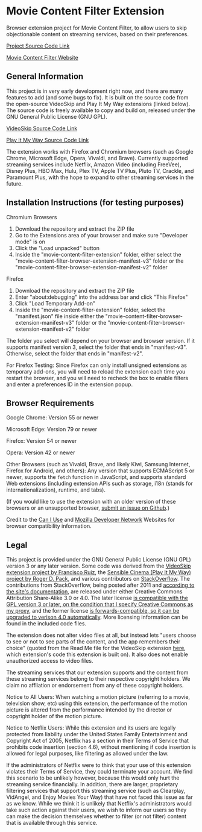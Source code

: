 # Movie Content Filter Extension
Browser extension project for Movie Content Filter, to allow users to skip objectionable content on streaming services, based on their preferences.

[Project Source Code Link](https://github.com/jacob-willden/movie-content-filter-extension/)

[Movie Content Filter Website](https://www.moviecontentfilter.com/)

## General Information
This project is in very early development right now, and there are many features to add (and some bugs to fix). It is built on the source code from the open-source VideoSkip and Play It My Way extensions (linked below). The source code is freely available to copy and build on, released under the GNU General Public License (GNU GPL).

[VideoSkip Source Code Link](https://github.com/fruiz500/VideoSkip-extension/)

[Play It My Way Source Code Link](https://github.com/rdp/sensible-cinema/)

The extension works with Firefox and Chromium browsers (such as Google Chrome, Microsoft Edge, Opera, Vivaldi, and Brave). Currently supported streaming services include Netflix, Amazon Video (including FreeVee), Disney Plus, HBO Max, Hulu, Plex TV, Apple TV Plus, Pluto TV, Crackle, and Paramount Plus, with the hope to expand to other streaming services in the future.

## Installation Instructions (for testing purposes)

Chromium Browsers

1. Download the repository and extract the ZIP file
2. Go to the Extensions area of your browser and make sure "Developer mode" is on
3. Click the "Load unpacked" button
4. Inside the "movie-content-filter-extension" folder, either select the "movie-content-filter-browser-extension-manifest-v3" folder or the "movie-content-filter-browser-extension-manifest-v2" folder

Firefox

1. Download the repository and extract the ZIP file
2. Enter "about:debugging" into the address bar and click "This Firefox"
3. Click "Load Temporary Add-on"
4. Inside the "movie-content-filter-extension" folder, select the "manifest.json" file inside either the "movie-content-filter-browser-extension-manifest-v3" folder or the "movie-content-filter-browser-extension-manifest-v2" folder

The folder you select will depend on your browser and browser version. If it supports manifest version 3, select the folder that ends in "manifest-v3". Otherwise, select the folder that ends in "manifest-v2".

For Firefox Testing: Since Firefox can only install unsigned extensions as temporary add-ons, you will need to reload the extension each time you restart the browser, and you will need to recheck the box to enable filters and enter a preferences ID in the extension popup.

## Browser Requirements

Google Chrome: Version 55 or newer

Microsoft Edge: Version 79 or newer

Firefox: Version 54 or newer

Opera: Version 42 or newer

Other Browsers (such as Vivaldi, Brave, and likely Kiwi, Samsung Internet, Firefox for Android, and others): Any version that supports ECMAScript 5 or newer, supports the `fetch` function in JavaScript, and supports standard Web extensions (including extension APIs such as storage, i18n (stands for internationalization), runtime, and tabs).

(If you would like to use the extension with an older version of these browsers or an unsupported browser, [submit an issue on Github](https://github.com/jacob-willden/movie-content-filter-extension/issues).)

Credit to the [Can I Use](https://caniuse.com/) and [Mozilla Developer Network](https://developer.mozilla.org/) Websites for browser compatibility information.

## Legal

This project is provided under the GNU General Public License (GNU GPL) version 3 or any later version. Some code was derived from the [VideoSkip extension project by Francisco Ruiz](https://github.com/fruiz500/VideoSkip-extension/), the [Sensible Cinema (Play It My Way) project by Roger D. Pack](https://github.com/rdp/sensible-cinema/), and various contributors on [StackOverflow](https://stackoverflow.com/). The contributions from StackOverflow, being posted after 2011 and [according to the site's documentation](https://stackoverflow.com/help/licensing), are released under either Creative Commons Attribution Share-Alike 3.0 or 4.0. The later license [is compatible with the GPL version 3 or later, on the condition that I specify Creative Commons as my proxy](https://www.gnu.org/licenses/license-list.html#ccbysa), and the former license [is forwards-compatible, so it can be upgraded to verison 4.0 automatically](https://meta.stackoverflow.com/questions/271293/use-stack-overflow-answer-in-gpl-software-how-to-ask-for-permission). More licensing information can be found in the included code files.

The extension does not alter video files at all, but instead lets "users choose to see or not to see parts of the content, and the app remembers their choice" (quoted from the Read Me file for the VideoSkip extension [here](https://github.com/fruiz500/VideoSkip-extension/blob/master/README.md), which extension's code this extension is built on). It also does not enable unauthorized access to video files.

The streaming services that our extension supports and the content from these streaming services belong to their respective copyright holders. We claim no affliation or endorsement from any of these copyright holders.

Notice to All Users: When watching a motion picture (referring to a movie, television show, etc) using this extension, the performance of the motion picture is altered from the performance intended by the director or copyright holder of the motion picture.

Notice to Netflix Users: While this extension and its users are legally protected from liability under the United States Family Entertainment and Copyright Act of 2005, Netflix has a section in their Terms of Service that prohibits code insertion (section 4.6), without mentioning if code insertion is allowed for legal purposes, like filtering as allowed under the law. 

If the administrators of Netflix were to think that your use of this extension violates their Terms of Service, they could terminate your account. We find this scenario to be unlikely however, because this would only hurt the streaming service financially. In addition, there are larger, proprietary filtering services that support this streaming service (such as Clearplay, VidAngel, and Enjoy Movies Your Way) that have not faced this issue as far as we know. While we think it is unlikely that Netflix's administrators would take such action against their users, we wish to inform our users so they can make the decision themselves whether to filter (or not filter) content that is available through this service.
